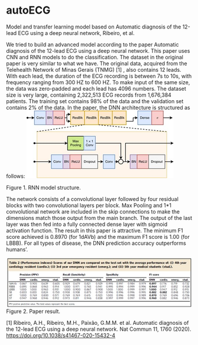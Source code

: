 # autoECG
Model and transfer learning model based on Automatic diagnosis of the 12-lead ECG using a deep neural network, Ribeiro, et al.

We tried to build an advanced model according to the paper Automatic diagnosis of the
12-lead ECG using a deep neural network. This paper uses CNN and RNN models to do
the classification. The dataset in the original paper is very similar to what we have. The
original data, acquired from the Telehealth Network of Minas Gerais (TNMG) [1]
, also
contains 12 leads. With each lead, the duration of the ECG recording is between 7s to 10s,
with frequency ranging from 300 HZ to 600 HZ. To make input of the same size, the data
was zero-padded and each lead has 4096 numbers.
The dataset size is very large, containing 2,322,513 ECG records from 1,676,384
patients. The training set contains 98% of the data and the validation set contains 2% of the
data.
In the paper, the DNN architecture is structured as follows:
![alt text](/modelstructure.jpg)

Figure 1. RNN model structure.

The network consists of a convolutional layer followed by four residual blocks with two
convolutional layers per block. Max Pooling and 1*1 convolutional network are included in
the skip connections to make the dimensions match those output from the main branch. The
output of the last layer was then fed into a fully connected dense layer with sigmoid
activation function.
The result in this paper is attractive. The minimum F1 score achieved is 0.8970 (for
1dAVb) and the maximum F1 score is 1.00 (for LBBB). For all types of disease, the DNN
prediction accuracy outperforms humans’.

![alt text](/modelresult.jpg)
Figure 2. Paper result.










[1] Ribeiro, A.H., Ribeiro, M.H., Paixão, G.M.M. et al. Automatic diagnosis of the 12-lead
ECG using a deep neural network.
Nat Commun 11, 1760 (2020). https://doi.org/10.1038/s41467-020-15432-4
